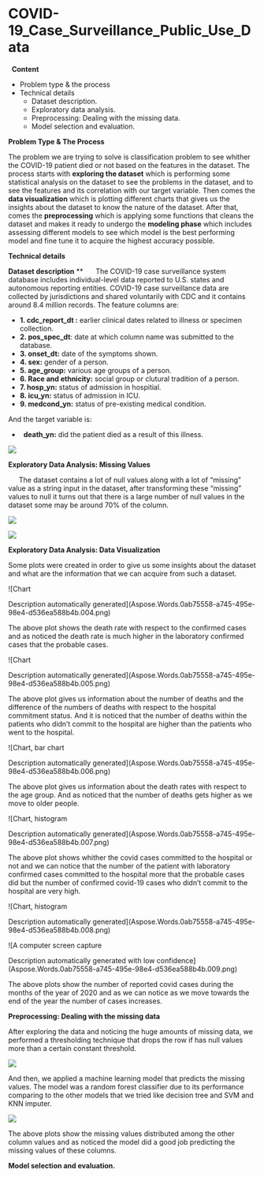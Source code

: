 # COVID-19_Case_Surveillance_Public_Use_Data
` `**Content**

- Problem type & the process
- Technical details
  - Dataset description.
  - Exploratory data analysis.
  - Preprocessing: Dealing with the missing data.
  - Model selection and evaluation.

**Problem Type & The Process**

The problem we are trying to solve is classification problem to see whither the COVID-19 patient died or not based on the features in the dataset. The process starts with **exploring the dataset**  which is performing some statistical analysis on the dataset to see the problems in the dataset, and to see the features and its correlation with our target variable. Then comes the **data visualization** which is plotting different charts that gives us the insights about the dataset to know the nature of the dataset. After that, comes the **preprocessing** which is applying some functions that cleans the dataset and makes it ready to undergo the **modeling phase** which includes assessing different models to see which model is the best performing model and fine tune it to acquire the highest accuracy possible. 

**Technical details**

**Dataset description**
**
`	`The COVID-19 case surveillance system database includes individual-level data reported to U.S. states and autonomous reporting entities. COVID-19 case surveillance data are collected by jurisdictions and shared voluntarily with CDC and it contains around 8.4 million records. The feature columns are:

- **1. cdc\_report\_dt :** earlier clinical dates related to illness or specimen collection.
- **2. pos\_spec\_dt**: date at which column name was submitted to the database.
- **3. onset\_dt:** date of the symptoms shown.
- **4. sex:** gender of a person.
- **5. age\_group:** various age groups of a person.
- **6. Race and ethnicity:** social group or clutural tradition of a person.
- **7. hosp\_yn:** status of admission in hospitial.
- **8. icu\_yn:** status of admission in ICU.
- **9. medcond\_yn:** status of pre-existing medical condition.

And the target variable is:

- ` `**death\_yn:** did the patient died as a result of this illness.

![](Aspose.Words.0ab75558-a745-495e-98e4-d536ea588b4b.001.png)

**Exploratory Data Analysis: Missing Values**

`	`The dataset contains a lot of null values along with a lot of “missing” value as a string input in the dataset, after transforming these “missing” values to null it turns out that there is a large number of null values in the dataset some may be around 70% of the column.

![](Aspose.Words.0ab75558-a745-495e-98e4-d536ea588b4b.002.png)

![](Aspose.Words.0ab75558-a745-495e-98e4-d536ea588b4b.003.png)

**Exploratory Data Analysis: Data Visualization**

Some plots were created in order to give us some insights about the dataset and what are the information that we can acquire from such a dataset.

![Chart

Description automatically generated](Aspose.Words.0ab75558-a745-495e-98e4-d536ea588b4b.004.png)

The above plot shows the death rate with respect to the confirmed cases and as noticed the death rate is much higher in the laboratory confirmed cases that the probable cases.

![Chart

Description automatically generated](Aspose.Words.0ab75558-a745-495e-98e4-d536ea588b4b.005.png)

The above plot gives us information about the number of deaths and the difference of the numbers of deaths with respect to the hospital commitment status. And it is noticed that the number of deaths within the patients who didn’t commit to the hospital are higher than the patients who went to the hospital.

![Chart, bar chart

Description automatically generated](Aspose.Words.0ab75558-a745-495e-98e4-d536ea588b4b.006.png)

The above plot gives us information about the death rates with respect to the age group. And as noticed that the number of deaths gets higher as we move to older people.

![Chart, histogram

Description automatically generated](Aspose.Words.0ab75558-a745-495e-98e4-d536ea588b4b.007.png)

The above plot shows whither the covid cases committed to the hospital or not and we can notice that the number of the patient with laboratory confirmed cases committed to the hospital more that the probable cases did but the number of confirmed covid-19 cases who didn’t commit to the hospital are very high.

![Chart, histogram

Description automatically generated](Aspose.Words.0ab75558-a745-495e-98e4-d536ea588b4b.008.png)

![A computer screen capture

Description automatically generated with low confidence](Aspose.Words.0ab75558-a745-495e-98e4-d536ea588b4b.009.png)

The above plots show the number of reported covid cases during the months of the year of 2020 and as we can notice as we move towards the end of the year the number of cases increases.

**Preprocessing: Dealing with the missing data**

After exploring the data and noticing the huge amounts of missing data, we performed a thresholding technique that drops the row if has null values more than a certain constant threshold.

![](Aspose.Words.0ab75558-a745-495e-98e4-d536ea588b4b.003.png)

And then, we applied a machine learning model that predicts the missing values. The model was a random forest classifier due to its performance comparing to the other models that we tried like decision tree and SVM and KNN imputer.

![](Aspose.Words.0ab75558-a745-495e-98e4-d536ea588b4b.010.png)

The above plots show the missing values distributed among the other column values and as noticed the model did a good job predicting the missing values of these columns.

**Model selection and evaluation.**

